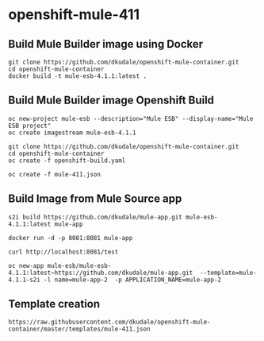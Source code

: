 # openshift-mule-411

## Build Mule Builder image using Docker
```
git clone https://github.com/dkudale/openshift-mule-container.git
cd openshift-mule-container
docker build -t mule-esb-4.1.1:latest .
```

## Build Mule Builder image Openshift Build
```
oc new-project mule-esb --description="Mule ESB" --display-name="Mule ESB project"
oc create imagestream mule-esb-4.1.1

git clone https://github.com/dkudale/openshift-mule-container.git
cd openshift-mule-container
oc create -f openshift-build.yaml

oc create -f mule-411.json

```

## Build Image from Mule Source app

```
s2i build https://github.com/dkudale/mule-app.git mule-esb-4.1.1:latest mule-app

docker run -d -p 8081:8081 mule-app

curl http://localhost:8081/test
```


```
oc new-app mule-esb/mule-esb-4.1.1:latest~https://github.com/dkudale/mule-app.git  --template=mule-4.1.1-s2i -l name=mule-app-2  -p APPLICATION_NAME=mule-app-2
```


## Template creation 
```
https://raw.githubusercontent.com/dkudale/openshift-mule-container/master/templates/mule-411.json
